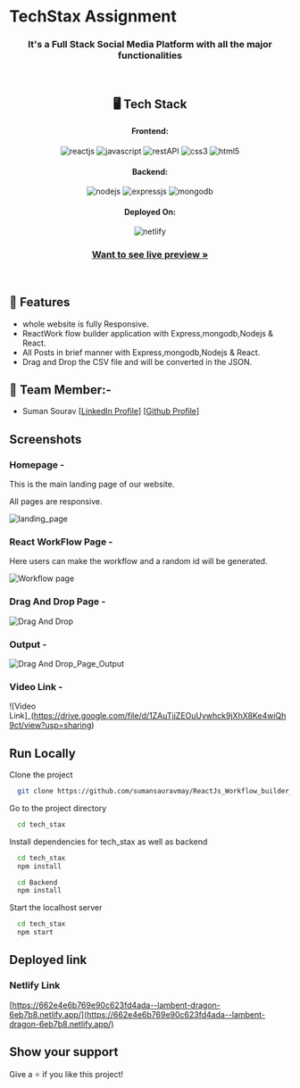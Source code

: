 # TechStax Assignment

<h3 align="center">It's a Full Stack Social Media Platform with all the major functionalities</h3>

<br/>

<h2 align="center">🖥️ Tech Stack</h2>

<h4 align="center">Frontend:</h4>
<p align="center">
  <img src="https://img.shields.io/badge/React (18.2.0)-20232A?style=for-the-badge&logo=react&logoColor=61DAFB" alt="reactjs" />
  <img src="https://img.shields.io/badge/JavaScript-323330?style=for-the-badge&logo=javascript&logoColor=F7DF1E" alt="javascript" />
  <img src="https://img.shields.io/badge/Rest_API-02303A?style=for-the-badge&logo=react-router&logoColor=white" alt="restAPI" />
  <img src="https://img.shields.io/badge/CSS3-1572B6?style=for-the-badge&logo=css3&logoColor=white" alt="css3" />
  <img src="https://img.shields.io/badge/HTML5-E34F26?style=for-the-badge&logo=html5&logoColor=white" alt="html5" />
</p>
<h4 align="center">Backend:</h4>

<p align="center">
  <img src="https://img.shields.io/badge/Node.js (16.14.2)-339933?style=for-the-badge&logo=nodedotjs&logoColor=white" alt="nodejs" />
  <img src="https://img.shields.io/badge/Express.js (4.18.1)-000000?style=for-the-badge&logo=express&logoColor=white" alt="expressjs" />
  <img src="https://img.shields.io/badge/MongoDB (6.0)-4EA94B?style=for-the-badge&logo=mongodb&logoColor=white" alt="mongodb" />
</p>

<h4 align="center">Deployed On:</h4>

<p align="center">
  <img src="https://i.postimg.cc/sgTZd54P/netlify.jpg" alt="netlify" />
</p>

<h3 align="center"><a href="https://662e4e6b769e90c623fd4ada--lambent-dragon-6eb7b8.netlify.app/"><strong>Want to see live preview »</strong></a></h3>

<br/>

## 🚀 Features
-   whole website is fully Responsive.
-   ReactWork flow builder application with Express,mongodb,Nodejs & React.
-   All Posts in brief manner with Express,mongodb,Nodejs & React.
-   Drag and Drop the CSV file and will be converted in the JSON.


## 🚀 Team Member:-

-   Suman Sourav [[LinkedIn Profile](https://www.linkedin.com/in/suman-saurav-06896b231/)] [[Github Profile](https://github.com/sumansauravmay/)]


## Screenshots

### Homepage -

This is the main landing page of our website.

All pages are responsive.

![landing_page](https://i.postimg.cc/Dz9FKd65/landing.jpg)


### React WorkFlow Page -

Here users can make the workflow and a random id will be generated.
 
 ![Workflow page](https://i.postimg.cc/Dz9FKd65/landing.jpg)

### Drag And Drop Page -

![Drag And Drop](https://i.postimg.cc/RFxrYCCD/draganddrop.jpg)

### Output -
![Drag And Drop_Page_Output](https://i.postimg.cc/QMgWKdyg/output.jpg)

### Video Link -

![Video Link]_(https://drive.google.com/file/d/1ZAuTjjZEOuUywhck9jXhX8Ke4wiQh9ct/view?usp=sharing)

## Run Locally

Clone the project

```bash
  git clone https://github.com/sumansauravmay/ReactJs_Workflow_builder_application.git
```

Go to the project directory

```bash
  cd tech_stax

```

Install dependencies for tech_stax as well as backend

```bash
  cd tech_stax
  npm install
```

```bash
  cd Backend
  npm install
```

Start the localhost server

```bash
  cd tech_stax
  npm start
```

## Deployed link

### Netlify Link

[https://662e4e6b769e90c623fd4ada--lambent-dragon-6eb7b8.netlify.app/](https://662e4e6b769e90c623fd4ada--lambent-dragon-6eb7b8.netlify.app/)

## Show your support

Give a ⭐️ if you like this project!

